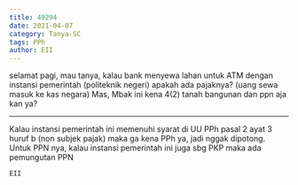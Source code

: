 ```yaml
---
title: 49294
date: 2021-04-07
category: Tanya-SC
tags: PPh
author: EII
---
```


selamat pagi, mau tanya, kalau bank menyewa lahan untuk ATM dengan instansi pemerintah (politeknik negeri) apakah ada pajaknya? (uang sewa masuk ke kas negara) Mas, Mbak ini kena 4(2) tanah bangunan dan ppn aja kan ya?

---

Kalau instansi pemerintah ini memenuhi syarat di UU PPh pasal 2 ayat 3 huruf b (non subjek pajak) maka ga kena PPh ya, jadi nggak dipotong. Untuk PPN nya, kalau instansi pemerintah ini juga sbg PKP maka ada pemungutan PPN

`EII`
